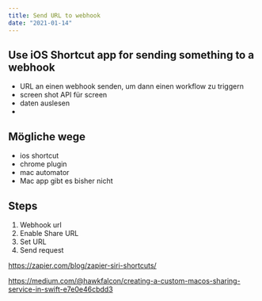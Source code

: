 ```yaml
---
title: Send URL to webhook
date: "2021-01-14"
---
```


## Use iOS Shortcut app for sending something to a webhook

- URL an einen webhook senden, um dann einen workflow zu triggern
- screen shot API für screen
- daten auslesen
- 

## Mögliche wege
- ios shortcut
- chrome plugin
- mac automator
- Mac app gibt es bisher nicht

## Steps
1. Webhook url
2. Enable Share URL
3. Set URL
4. Send request 

https://zapier.com/blog/zapier-siri-shortcuts/

https://medium.com/@hawkfalcon/creating-a-custom-macos-sharing-service-in-swift-e7e0e46cbdd3

